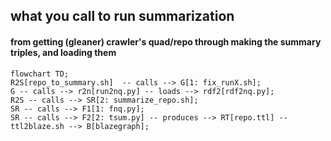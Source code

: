 ## what you call to run summarization

#### from getting (gleaner) crawler's quad/repo  through making the summary triples, and loading them

```mermaid
flowchart TD;
R2S[repo_to_summary.sh]  -- calls --> G[1: fix_runX.sh];
G -- calls --> r2n[run2nq.py] -- loads --> rdf2[rdf2nq.py];
R2S -- calls --> SR[2: summarize_repo.sh];
SR -- calls --> F1[1: fnq.py];
SR -- calls --> F2[2: tsum.py] -- produces --> RT[repo.ttl] -- ttl2blaze.sh --> B[blazegraph];
```
